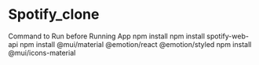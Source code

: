 # Spotify_clone
Command to Run before Running App
npm install
npm install spotify-web-api
npm install @mui/material @emotion/react @emotion/styled
npm install @mui/icons-material

